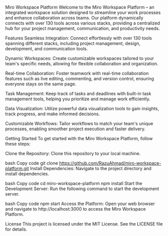 Miro Workspace Platform
Welcome to the Miro Workspace Platform – an integrated workspace solution designed to streamline your work processes and enhance collaboration across teams. Our platform dynamically connects with over 130 tools across various stacks, providing a centralized hub for your project management, communication, and productivity needs.

Features
Seamless Integration: Connect effortlessly with over 130 tools spanning different stacks, including project management, design, development, and communication tools.

Dynamic Workspaces: Create customizable workspaces tailored to your team's specific needs, allowing for flexible collaboration and organization.

Real-time Collaboration: Foster teamwork with real-time collaboration features such as live editing, commenting, and version control, ensuring everyone stays on the same page.

Task Management: Keep track of tasks and deadlines with built-in task management tools, helping you prioritize and manage work efficiently.

Data Visualization: Utilize powerful data visualization tools to gain insights, track progress, and make informed decisions.

Customizable Workflows: Tailor workflows to match your team's unique processes, enabling smoother project execution and faster delivery.

Getting Started
To get started with the Miro Workspace Platform, follow these steps:

Clone the Repository: Clone this repository to your local machine.

bash
Copy code
git clone https://github.com/RazuAhmad/miro-workspace-platform.git
Install Dependencies: Navigate to the project directory and install dependencies.

bash
Copy code
cd miro-workspace-platform
npm install
Start the Development Server: Run the following command to start the development server.

bash
Copy code
npm start
Access the Platform: Open your web browser and navigate to http://localhost:3000 to access the Miro Workspace Platform.

License
This project is licensed under the MIT License. See the LICENSE file for details.
